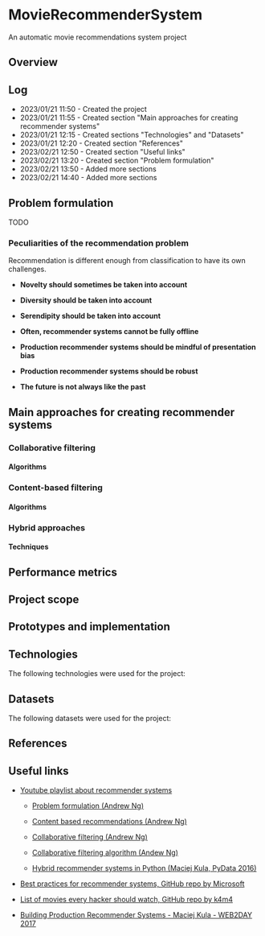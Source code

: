 # MovieRecommenderSystem
An automatic movie recommendations system project

## Overview

## Log
* 2023/01/21 11:50 - Created the project
* 2023/01/21 11:55 - Created section "Main approaches for creating recommender systems"
* 2023/01/21 12:15 - Created sections "Technologies" and "Datasets"
* 2023/01/21 12:20 - Created section "References"
* 2023/02/21 12:50 - Created section "Useful links"
* 2023/02/21 13:20 - Created section "Problem formulation"
* 2023/02/21 13:50 - Added more sections
* 2023/02/21 14:40 - Added more sections

## Problem formulation

TODO

### Peculiarities of the recommendation problem

Recommendation is different enough from classification to have its own challenges.

* **Novelty should sometimes be taken into account**

* **Diversity should be taken into account**

* **Serendipity should be taken into account**

* **Often, recommender systems cannot be fully offline**

* **Production recommender systems should be mindful of presentation bias**

* **Production recommender systems should be robust**

* **The future is not always like the past**

## Main approaches for creating recommender systems
### Collaborative filtering
#### Algorithms
### Content-based filtering
#### Algorithms
### Hybrid approaches
#### Techniques

## Performance metrics

## Project scope

## Prototypes and implementation

## Technologies
The following technologies were used for the project:

## Datasets
The following datasets were used for the project:

## References

## Useful links

* [Youtube playlist about recommender systems](https://www.youtube.com/playlist?list=PL3ZVX5cUMdLbiFgitZszhnMUZHDDEL0rS)

    - [Problem formulation (Andrew Ng) ](https://www.youtube.com/watch?v=giIXNoiqO_U)
    
    - [Content based recommendations (Andrew Ng)](https://www.youtube.com/watch?v=9siFuMMHNIA)
    
    - [Collaborative filtering (Andrew Ng)](https://www.youtube.com/watch?v=9AP-DgFBNP4)
    
    - [Collaborative filtering algorithm (Andew Ng)](https://www.youtube.com/watch?v=YW2b8La2ICo)
    
    - [Hybrid recommender systems in Python (Maciej Kula, PyData 2016)](https://www.youtube.com/watch?v=EgE0DUrYmo8)


* [Best practices for recommender systems, GitHub repo by Microsoft](https://github.com/microsoft/recommenders)

* [List of movies every hacker should watch, GitHub repo by k4m4](https://github.com/k4m4/movies-for-hackers)

* [Building Production Recommender Systems - Maciej Kula - WEB2DAY 2017](https://www.youtube.com/watch?v=CLNFmm6Lj_I)

